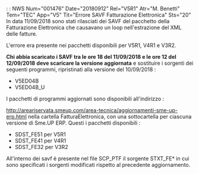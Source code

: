  :  : NWS Num="001476" Date="20180912" Rel="V5R1" Atr="M. Benetti" Tem="TEC" App="V5" Tit="Errore SAVF Fatturazione Elettronica" Sts="20"
In data 11/09/2018 sono stati rilasciati dei SAVF del pacchetto della Fatturazione Elettronica che causavano un loop nell'estrazione del XML delle fatture.

L'errore era presente nei pacchetti disponibili per V5R1, V4R1 e V3R2.

<b>Chi abbia scaricato i SAVF tra le ore 18 del 11/09/2018 e le ore 12 del 12/09/2018</b> <b>deve scaricare la versione aggiornata</b> e sostituire i sorgenti dei seguenti programmi, ripristinati alla versione del 10/09/2018 : 
<ul><li>V5ED04B</li>
<li>V5ED04B_U</li></ul>

I pacchetti di programmi aggiornati sono disponibili all'indirizzo : 

http://areariservata.smeup.com/area-tecnica/aggiornamenti-sme-up-erp.html 
nella cartella FatturaElettronica, con una sottocartella per ciascuna versione di Sme.UP ERP.
Questi i pacchetti disponibili : 
-  SDST_FE51 per V5R1
-  SDST_FE41 per V4R1
-  SDST_FE32 per V3R2

All'interno dei savf è presente nel file SCP_PTF il sorgente STXT_FE\* in cui sono specificati i sorgenti modificati rispetto al precedente aggiornamento.
